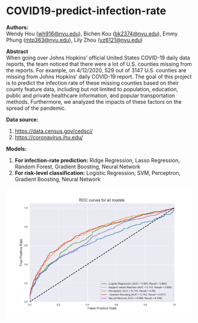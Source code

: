# COVID19-predict-infection-rate

**Authors:** <br>
Wendy Hou (wh916@nyu.edu), Bichen Kou (bk2374@nyu.edu), Emmy Phung (mtp363@nyu.edu), Lily Zhou (yz6121@nyu.edu)

**Abstract** <br>
When going over Johns Hopkins’ official United States COVID-19 daily data reports, the team noticed that there were a lot of U.S. counties missing from the reports. For example, on 4/12/2020, 529 out of 3147 U.S. counties are missing from Johns Hopkins’ daily COVID-19 report. The goal of this project is to predict the infection rate of these missing counties based on their county feature data, including but not limited to population, education, public and private healthcare information, and popular transportation methods. Furthermore, we analyzed the impacts of these factors on the spread of the pandemic. 

**Data source:** <br>
1) https://data.census.gov/cedsci/ <br>
2) https://coronavirus.jhu.edu/ <br>

**Models:**
1) **For infection-rate prediction:** Ridge Regression, Lasso Regression, Random Forest, Gradient Boosting, Neural Network <br>
2) **For risk-level classification:** Logistic Regression, SVM, Perceptron, Gradient Boosting, Neural Network <br>

<center><img src="evaluation/AUC.png"/></center>
